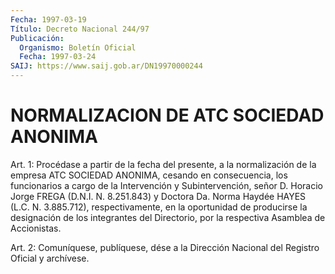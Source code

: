 ```yaml
---
Fecha: 1997-03-19
Título: Decreto Nacional 244/97
Publicación:
  Organismo: Boletín Oficial
  Fecha: 1997-03-24
SAIJ: https://www.saij.gob.ar/DN19970000244
---
```

# NORMALIZACION DE ATC SOCIEDAD ANONIMA

<a id="1"></a>
Art. 1: Procédase a partir de la fecha del presente, a la normalización de la empresa ATC SOCIEDAD ANONIMA, cesando en consecuencia, los funcionarios a cargo de la Intervención y Subintervención, señor D. Horacio Jorge FREGA (D.N.I. N. 8.251.843) y Doctora Da. Norma Haydée HAYES (L.C. N. 3.885.712), respectivamente, en la oportunidad de producirse la designación de los integrantes del Directorio, por la respectiva Asamblea de Accionistas.

<a id="2"></a>
Art. 2: Comuníquese, publíquese, dése a la Dirección Nacional del Registro Oficial y archívese.
